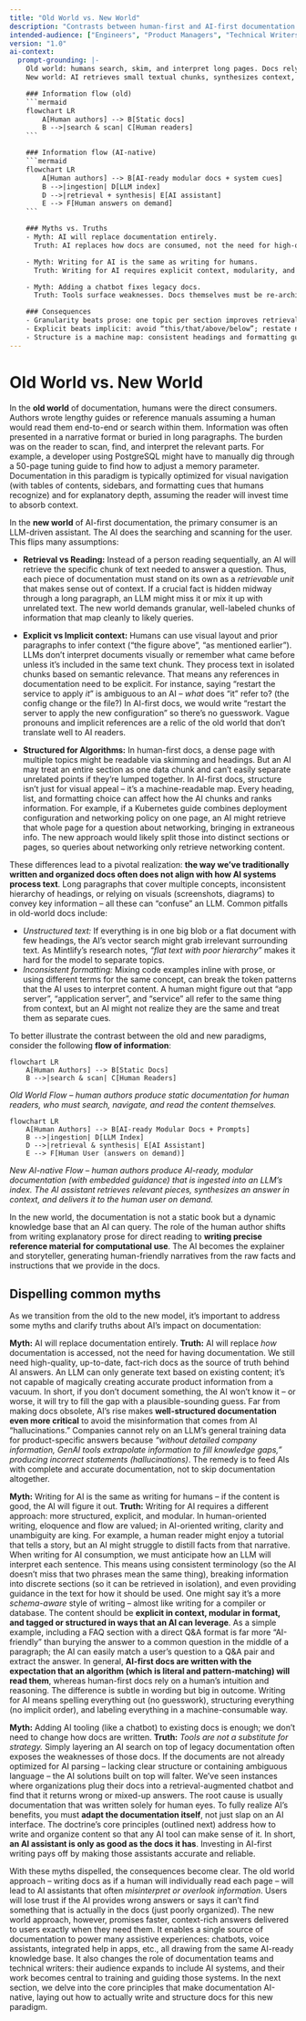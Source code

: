 ```yaml
---
title: "Old World vs. New World"
description: "Contrasts between human-first and AI-first documentation approaches, debunking common myths and highlighting practical consequences."
intended-audience: ["Engineers", "Product Managers", "Technical Writers", "LLM Prompt Engineers"]
version: "1.0"
ai-context:
  prompt-grounding: |-
    Old world: humans search, skim, and interpret long pages. Docs rely on visual layout and implied context.
    New world: AI retrieves small textual chunks, synthesizes context, and answers the human. Docs must be explicit, modular, and machine-navigable.

    ### Information flow (old)
    ```mermaid
    flowchart LR
        A[Human authors] --> B[Static docs]
        B -->|search & scan| C[Human readers]
    ```

    ### Information flow (AI-native)
    ```mermaid
    flowchart LR
        A[Human authors] --> B[AI-ready modular docs + system cues]
        B -->|ingestion| D[LLM index]
        D -->|retrieval + synthesis| E[AI assistant]
        E --> F[Human answers on demand]
    ```

    ### Myths vs. Truths
    - Myth: AI will replace documentation entirely.  
      Truth: AI replaces how docs are consumed, not the need for high‑quality, fact-based docs.

    - Myth: Writing for AI is the same as writing for humans.  
      Truth: Writing for AI requires explicit context, modularity, and schema‑aware structure.

    - Myth: Adding a chatbot fixes legacy docs.  
      Truth: Tools surface weaknesses. Docs themselves must be re-architected for retrieval and precision.

    ### Consequences
    - Granularity beats prose: one topic per section improves retrieval precision.
    - Explicit beats implicit: avoid “this/that/above/below”; restate nouns and context.
    - Structure is a machine map: consistent headings and formatting guide chunking and ranking.
---
```


# Old World vs. New World

In the **old world** of documentation, humans were the direct consumers. Authors wrote lengthy guides or reference manuals assuming a human would read them end-to-end or search within them. Information was often presented in a narrative format or buried in long paragraphs. The burden was on the reader to scan, find, and interpret the relevant parts. For example, a developer using PostgreSQL might have to manually dig through a 50-page tuning guide to find how to adjust a memory parameter. Documentation in this paradigm is typically optimized for visual navigation (with tables of contents, sidebars, and formatting cues that humans recognize) and for explanatory depth, assuming the reader will invest time to absorb context.

In the **new world** of AI-first documentation, the primary consumer is an LLM-driven assistant. The AI does the searching and scanning for the user. This flips many assumptions:

* **Retrieval vs Reading:** Instead of a person reading sequentially, an AI will retrieve the specific chunk of text needed to answer a question. Thus, each piece of documentation must stand on its own as a *retrievable unit* that makes sense out of context. If a crucial fact is hidden midway through a long paragraph, an LLM might miss it or mix it up with unrelated text. The new world demands granular, well-labeled chunks of information that map cleanly to likely queries.

* **Explicit vs Implicit context:** Humans can use visual layout and prior paragraphs to infer context (“the figure above”, “as mentioned earlier”). LLMs don’t interpret documents visually or remember what came before unless it’s included in the same text chunk. They process text in isolated chunks based on semantic relevance. That means any references in documentation need to be explicit. For instance, saying “restart the service to apply *it*” is ambiguous to an AI – *what* does “it” refer to? (the config change or the file?) In AI-first docs, we would write “restart the server to apply the new configuration” so there’s no guesswork. Vague pronouns and implicit references are a relic of the old world that don’t translate well to AI readers.

* **Structured for Algorithms:** In human-first docs, a dense page with multiple topics might be readable via skimming and headings. But an AI may treat an entire section as one data chunk and can’t easily separate unrelated points if they’re lumped together. In AI-first docs, structure isn’t just for visual appeal – it’s a machine-readable map. Every heading, list, and formatting choice can affect how the AI chunks and ranks information. For example, if a Kubernetes guide combines deployment configuration and networking policy on one page, an AI might retrieve that whole page for a question about networking, bringing in extraneous info. The new approach would likely split those into distinct sections or pages, so queries about networking only retrieve networking content.

These differences lead to a pivotal realization: **the way we’ve traditionally written and organized docs often does not align with how AI systems process text**. Long paragraphs that cover multiple concepts, inconsistent hierarchy of headings, or relying on visuals (screenshots, diagrams) to convey key information – all these can “confuse” an LLM. Common pitfalls in old-world docs include:

* *Unstructured text:* If everything is in one big blob or a flat document with few headings, the AI’s vector search might grab irrelevant surrounding text. As Mintlify’s research notes, *“flat text with poor hierarchy”* makes it hard for the model to separate topics.
* *Inconsistent formatting:* Mixing code examples inline with prose, or using different terms for the same concept, can break the token patterns that the AI uses to interpret content. A human might figure out that “app server”, “application server”, and “service” all refer to the same thing from context, but an AI might not realize they are the same and treat them as separate cues.

To better illustrate the contrast between the old and new paradigms, consider the following **flow of information**:

```mermaid
flowchart LR
    A[Human Authors] --> B[Static Docs]
    B -->|search & scan| C[Human Readers]
```

*Old World Flow – human authors produce static documentation for human readers, who must search, navigate, and read the content themselves.*

```mermaid
flowchart LR
    A[Human Authors] --> B[AI-ready Modular Docs + Prompts]
    B -->|ingestion| D[LLM Index]
    D -->|retrieval & synthesis| E[AI Assistant]
    E --> F[Human User (answers on demand)]
```

*New AI-native Flow – human authors produce AI-ready, modular documentation (with embedded guidance) that is ingested into an LLM’s index. The AI assistant retrieves relevant pieces, synthesizes an answer in context, and delivers it to the human user on demand.*

In the new world, the documentation is not a static book but a dynamic knowledge base that an AI can query. The role of the human author shifts from writing explanatory prose for direct reading to **writing precise reference material for computational use**. The AI becomes the explainer and storyteller, generating human-friendly narratives from the raw facts and instructions that we provide in the docs.

## Dispelling common myths

As we transition from the old to the new model, it’s important to address some myths and clarify truths about AI’s impact on documentation:

**Myth:** AI will replace documentation entirely.
**Truth:** AI will replace *how* documentation is accessed, not the need for having documentation. We still need high-quality, up-to-date, fact-rich docs as the source of truth behind AI answers. An LLM can only generate text based on existing content; it’s not capable of magically creating accurate product information from a vacuum. In short, if you don’t document something, the AI won’t know it – or worse, it will try to fill the gap with a plausible-sounding guess. Far from making docs obsolete, AI’s rise makes **well-structured documentation even more critical** to avoid the misinformation that comes from AI “hallucinations.” Companies cannot rely on an LLM’s general training data for product-specific answers because *“without detailed company information, GenAI tools extrapolate information to fill knowledge gaps,” producing incorrect statements (hallucinations)*. The remedy is to feed AIs with complete and accurate documentation, not to skip documentation altogether.

**Myth:** Writing for AI is the same as writing for humans – if the content is good, the AI will figure it out.
**Truth:** Writing for AI requires a different approach: more structured, explicit, and modular. In human-oriented writing, eloquence and flow are valued; in AI-oriented writing, clarity and unambiguity are king. For example, a human reader might enjoy a tutorial that tells a story, but an AI might struggle to distill facts from that narrative. When writing for AI consumption, we must anticipate how an LLM will interpret each sentence. This means using consistent terminology (so the AI doesn’t miss that two phrases mean the same thing), breaking information into discrete sections (so it can be retrieved in isolation), and even providing guidance in the text for how it should be used. One might say it’s a more *schema-aware* style of writing – almost like writing for a compiler or database. The content should be **explicit in context, modular in format, and tagged or structured in ways that an AI can leverage**. As a simple example, including a FAQ section with a direct Q\&A format is far more “AI-friendly” than burying the answer to a common question in the middle of a paragraph; the AI can easily match a user’s question to a Q\&A pair and extract the answer. In general, **AI-first docs are written with the expectation that an algorithm (which is literal and pattern-matching) will read them**, whereas human-first docs rely on a human’s intuition and reasoning. The difference is subtle in wording but big in outcome. Writing for AI means spelling everything out (no guesswork), structuring everything (no implicit order), and labeling everything in a machine-consumable way.

**Myth:** Adding AI tooling (like a chatbot) to existing docs is enough; we don’t need to change how docs are written.
**Truth:** *Tools are not a substitute for strategy.* Simply layering an AI search on top of legacy documentation often exposes the weaknesses of those docs. If the documents are not already optimized for AI parsing – lacking clear structure or containing ambiguous language – the AI solutions built on top will falter. We’ve seen instances where organizations plug their docs into a retrieval-augmented chatbot and find that it returns wrong or mixed-up answers. The root cause is usually documentation that was written solely for human eyes. To fully realize AI’s benefits, you must **adapt the documentation itself**, not just slap on an AI interface. The doctrine’s core principles (outlined next) address how to write and organize content so that any AI tool can make sense of it. In short, **an AI assistant is only as good as the docs it has**. Investing in AI-first writing pays off by making those assistants accurate and reliable.

With these myths dispelled, the consequences become clear. The old world approach – writing docs as if a human will individually read each page – will lead to AI assistants that often *misinterpret or overlook information*. Users will lose trust if the AI provides wrong answers or says it can’t find something that is actually in the docs (just poorly organized). The new world approach, however, promises faster, context-rich answers delivered to users exactly when they need them. It enables a single source of documentation to power many assistive experiences: chatbots, voice assistants, integrated help in apps, etc., all drawing from the same AI-ready knowledge base. It also changes the role of documentation teams and technical writers: their audience expands to include AI systems, and their work becomes central to training and guiding those systems. In the next section, we delve into the core principles that make documentation AI-native, laying out how to actually write and structure docs for this new paradigm.
